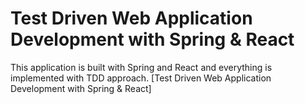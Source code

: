 # Test Driven Web Application Development with Spring & React

This application is built with Spring and React and everything is implemented with TDD approach. [Test Driven Web Application Development with Spring & React]
